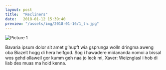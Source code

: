 ```yaml
---
layout: post
title:  "Recliners"
date:   2018-01-12 15:39:40
preview: "/assets/img/2018-01-16/1_tn.jpg"
---
```


![Picture 1]("/assets/DSC_0109.jpg")

Bavaria ipsum dolor sit amet g’hupft wia gsprunga wolln dringma aweng oba Biazelt hogg di hera helfgod. Sog i hawadere midananda nomoi a bissal wos gehd ollaweil gor kumm geh naa jo leck mi, Xaver: Weiznglasl i hob di liab des muas ma hoid kenna.
